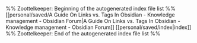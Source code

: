 %% Zoottelkeeper: Beginning of the autogenerated index file list  %%
 [[personal/saved/A Guide On Links vs. Tags In Obsidian - Knowledge management - Obsidian Forum|A Guide On Links vs. Tags In Obsidian - Knowledge management - Obsidian Forum]]
 [[personal/saved/index|index]]
%% Zoottelkeeper: End of the autogenerated index file list  %%
